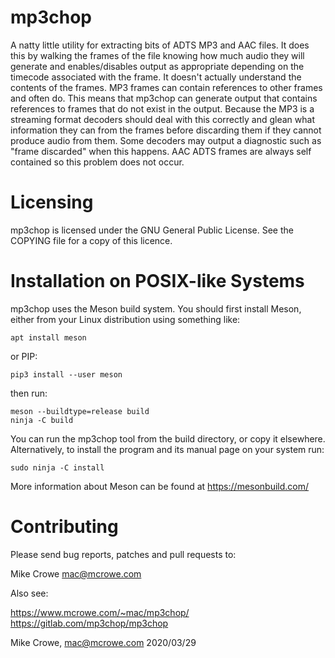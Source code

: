 mp3chop
=======

A natty little utility for extracting bits of ADTS MP3 and AAC
files. It does this by walking the frames of the file knowing how much
audio they will generate and enables/disables output as appropriate
depending on the timecode associated with the frame. It doesn't
actually understand the contents of the frames. MP3 frames can contain
references to other frames and often do. This means that mp3chop can
generate output that contains references to frames that do not exist
in the output. Because the MP3 is a streaming format decoders should
deal with this correctly and glean what information they can from the
frames before discarding them if they cannot produce audio from
them. Some decoders may output a diagnostic such as "frame discarded"
when this happens. AAC ADTS frames are always self contained so this
problem does not occur.

Licensing
=========
mp3chop is licensed under the GNU General Public License. See the
COPYING file for a copy of this licence.

Installation on POSIX-like Systems
==================================
mp3chop uses the Meson build system. You should first install Meson,
either from your Linux distribution using something like:

    apt install meson

or PIP:

    pip3 install --user meson

then run:

    meson --buildtype=release build
    ninja -C build

You can run the mp3chop tool from the build directory, or copy it
elsewhere. Alternatively, to install the program and its manual page
on your system run:

    sudo ninja -C install

More information about Meson can be found at https://mesonbuild.com/

Contributing
============
Please send bug reports, patches and pull requests to:

 Mike Crowe <mac@mcrowe.com>

Also see:

 https://www.mcrowe.com/~mac/mp3chop/
 https://gitlab.com/mp3chop/mp3chop

Mike Crowe, <mac@mcrowe.com>
2020/03/29
